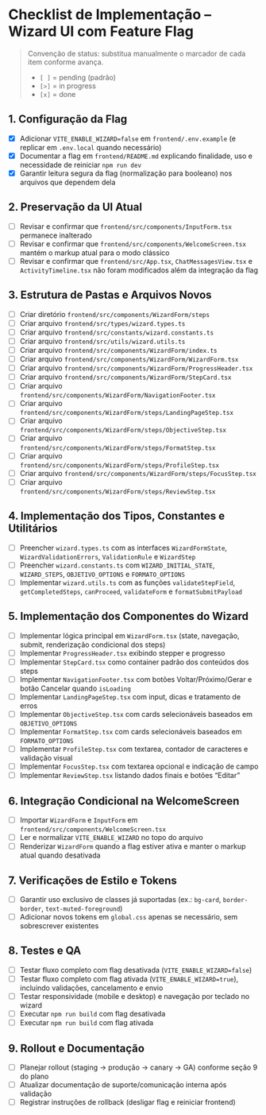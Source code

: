 # Checklist de Implementação – Wizard UI com Feature Flag

> Convenção de status: substitua manualmente o marcador de cada item conforme avança.
> - `[ ]` = pending (padrão)
> - `[>]` = in progress
> - `[x]` = done

## 1. Configuração da Flag
- [x] Adicionar `VITE_ENABLE_WIZARD=false` em `frontend/.env.example` (e replicar em `.env.local` quando necessário)
- [x] Documentar a flag em `frontend/README.md` explicando finalidade, uso e necessidade de reiniciar `npm run dev`
- [x] Garantir leitura segura da flag (normalização para booleano) nos arquivos que dependem dela

## 2. Preservação da UI Atual
- [ ] Revisar e confirmar que `frontend/src/components/InputForm.tsx` permanece inalterado
- [ ] Revisar e confirmar que `frontend/src/components/WelcomeScreen.tsx` mantém o markup atual para o modo clássico
- [ ] Revisar e confirmar que `frontend/src/App.tsx`, `ChatMessagesView.tsx` e `ActivityTimeline.tsx` não foram modificados além da integração da flag

## 3. Estrutura de Pastas e Arquivos Novos
- [ ] Criar diretório `frontend/src/components/WizardForm/steps`
- [ ] Criar arquivo `frontend/src/types/wizard.types.ts`
- [ ] Criar arquivo `frontend/src/constants/wizard.constants.ts`
- [ ] Criar arquivo `frontend/src/utils/wizard.utils.ts`
- [ ] Criar arquivo `frontend/src/components/WizardForm/index.ts`
- [ ] Criar arquivo `frontend/src/components/WizardForm/WizardForm.tsx`
- [ ] Criar arquivo `frontend/src/components/WizardForm/ProgressHeader.tsx`
- [ ] Criar arquivo `frontend/src/components/WizardForm/StepCard.tsx`
- [ ] Criar arquivo `frontend/src/components/WizardForm/NavigationFooter.tsx`
- [ ] Criar arquivo `frontend/src/components/WizardForm/steps/LandingPageStep.tsx`
- [ ] Criar arquivo `frontend/src/components/WizardForm/steps/ObjectiveStep.tsx`
- [ ] Criar arquivo `frontend/src/components/WizardForm/steps/FormatStep.tsx`
- [ ] Criar arquivo `frontend/src/components/WizardForm/steps/ProfileStep.tsx`
- [ ] Criar arquivo `frontend/src/components/WizardForm/steps/FocusStep.tsx`
- [ ] Criar arquivo `frontend/src/components/WizardForm/steps/ReviewStep.tsx`

## 4. Implementação dos Tipos, Constantes e Utilitários
- [ ] Preencher `wizard.types.ts` com as interfaces `WizardFormState`, `WizardValidationErrors`, `ValidationRule` e `WizardStep`
- [ ] Preencher `wizard.constants.ts` com `WIZARD_INITIAL_STATE`, `WIZARD_STEPS`, `OBJETIVO_OPTIONS` e `FORMATO_OPTIONS`
- [ ] Implementar `wizard.utils.ts` com as funções `validateStepField`, `getCompletedSteps`, `canProceed`, `validateForm` e `formatSubmitPayload`

## 5. Implementação dos Componentes do Wizard
- [ ] Implementar lógica principal em `WizardForm.tsx` (state, navegação, submit, renderização condicional dos steps)
- [ ] Implementar `ProgressHeader.tsx` exibindo stepper e progresso
- [ ] Implementar `StepCard.tsx` como container padrão dos conteúdos dos steps
- [ ] Implementar `NavigationFooter.tsx` com botões Voltar/Próximo/Gerar e botão Cancelar quando `isLoading`
- [ ] Implementar `LandingPageStep.tsx` com input, dicas e tratamento de erros
- [ ] Implementar `ObjectiveStep.tsx` com cards selecionáveis baseados em `OBJETIVO_OPTIONS`
- [ ] Implementar `FormatStep.tsx` com cards selecionáveis baseados em `FORMATO_OPTIONS`
- [ ] Implementar `ProfileStep.tsx` com textarea, contador de caracteres e validação visual
- [ ] Implementar `FocusStep.tsx` com textarea opcional e indicação de campo
- [ ] Implementar `ReviewStep.tsx` listando dados finais e botões “Editar”

## 6. Integração Condicional na WelcomeScreen
- [ ] Importar `WizardForm` e `InputForm` em `frontend/src/components/WelcomeScreen.tsx`
- [ ] Ler e normalizar `VITE_ENABLE_WIZARD` no topo do arquivo
- [ ] Renderizar `WizardForm` quando a flag estiver ativa e manter o markup atual quando desativada

## 7. Verificações de Estilo e Tokens
- [ ] Garantir uso exclusivo de classes já suportadas (ex.: `bg-card`, `border-border`, `text-muted-foreground`)
- [ ] Adicionar novos tokens em `global.css` apenas se necessário, sem sobrescrever existentes

## 8. Testes e QA
- [ ] Testar fluxo completo com flag desativada (`VITE_ENABLE_WIZARD=false`)
- [ ] Testar fluxo completo com flag ativada (`VITE_ENABLE_WIZARD=true`), incluindo validações, cancelamento e envio
- [ ] Testar responsividade (mobile e desktop) e navegação por teclado no wizard
- [ ] Executar `npm run build` com flag desativada
- [ ] Executar `npm run build` com flag ativada

## 9. Rollout e Documentação
- [ ] Planejar rollout (staging → produção → canary → GA) conforme seção 9 do plano
- [ ] Atualizar documentação de suporte/comunicação interna após validação
- [ ] Registrar instruções de rollback (desligar flag e reiniciar frontend)
